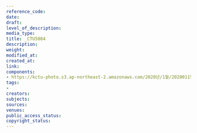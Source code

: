 ```yaml
---
reference_code: 
date: 
draft: 
level_of_description: 
media_type: 
title: _CTU5084
description: 
weight: 
modified_at: 
created_at: 
link: 
components:
- https://kctu-photo.s3.ap-northeast-2.amazonaws.com/2020년/1월/20200115_노동개악+분쇄!+노조+할+권리+쟁취!+영남대의료원+투쟁+승리!+민주노총+결의대회/_CTU5084.jpg
tags:
- 
creators: 
subjects: 
sources: 
venues: 
public_access_status: 
copyright_status: 
---
```

